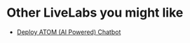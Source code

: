 # Other LiveLabs you might like

- [Deploy ATOM (AI Powered) Chatbot](https://livelabs.oracle.com/pls/apex/dbpm/r/livelabs/view-workshop?wid=3924)
